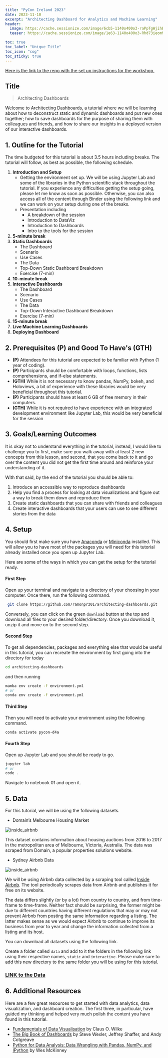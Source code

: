 ```yaml
---
title: "PyCon Ireland 2023"
date: 2023-11-10
excerpt: "Architecting Dashboard for Analytics and Machine Learning"
header:
  image: https://cache.sessionize.com/image/6cb5-1140o400o3-raPpTgWjihEcgXXDs17cDt.png
  teaser: https://cache.sessionize.com/image/1e63-1140o400o3-Rhd73ieomM9RQwHuMV6AXz.png

toc: true
toc_label: "Unique Title"
toc_icon: "cog"
toc_sticky: true
---
```


[Here is the link to the repo with the set up instructions for the workshop.](https://github.com/ramonpzg/architecting-dashboards)

## Title

> Architecting Dashboards

Welcome to Architecting Dashboards, a tutorial where we will be learning about how to deconstruct static 
and dynamic dashboards and put new ones together; how to save dashboards for the purpose of sharing them 
with colleagues and friends, and how to share our insights in a deployed version of our interactive dashboards.

## 1. Outline for the Tutorial

The time budgeted for this tutorial is about 3.5 hours including breaks. The tutorial will follow, as best as possible, the following schedule.
1. **Introduction and Setup**
   - Getting the environment set up. We will be using Jupyter Lab and some of the libraries in the Python scientific stack throughout the tutorial. If you experience any difficulties getting the setup going, please let me know as soon as possible. Otherwise, you can also access all of the content through Binder using the following link and we can work on your setup during one of the breaks.
   - Presentation including
     - A breakdown of the session
     - Introduction to DataViz
     - Introduction to Dashboards
     - Intro to the tools for the session
2. **5-minute break**
3. **Static Dashboards**
   - The Dashboard
   - Scenario
   - Use Cases
   - The Data
   - Top-Down Static Dashboard Breakdown
   - Exercise (7-min)
4. **10-minute break**
5. **Interactive Dashboards**
   - The Dashboard
   - Scenario
   - Use Cases
   - The Data
   - Top-Down Interactive Dashboard Breakdown
   - Exercise (7-min)
6. **15-minute break**
5. **Live Machine Learning Dashboards**
8. **Deploying Dashboard**


## 2. Prerequisites (P) and Good To Have's (GTH)

- **(P)** Attendees for this tutorial are expected to be familiar with Python (1 year of coding). 
- **(P)** Participants should be comfortable with loops, functions, lists comprehensions, and if-else statements.
- **(GTH)** While it is not necessary to know pandas, NumPy, bokeh, and Holoviews, a bit of experience with these libraries would be very beneficial throughout this tutorial.
- **(P)** Participants should have at least 6 GB of free memory in their computers.
- **(GTH)** While it is not required to have experience with an integrated development environment like Jupyter Lab, this would be very beneficial for the session


## 3. Goals/Learning Outcomes

It is okay not to understand everything in the tutorial, instead, I would like to challenge you to 
first, make sure you walk away with at least 2 new concepts from this lesson, and second, that you 
come back to it and go over the content you did not get the first time around and reinforce your understanding of it.

With that said, by the end of the tutorial you should be able to:

1. Introduce an accessible way to reproduce dashboards
2. Help you find a process for looking at data visualizations and figure out a way to break them down and reproduce them
3. Create static dashboards that you can share with friends and colleagues
4. Create interactive dashboards that your users can use to see different stories from the data

## 4. Setup

You should first make sure you have [Anaconda](https://www.anaconda.com/products/individual#download-section) 
or [Miniconda](https://docs.conda.io/en/latest/miniconda.html) installed. This will allow you to have most of 
the packages you will need for this tutorial already installed once you open up Jupyter Lab.

Here are some of the ways in which you can get the setup for the tutorial ready.

#### First Step

Open up your terminal and navigate to a directory of your choosing in your computer. Once there, run the following command.

```sh
 git clone https://github.com/ramonprz01/architecting-dashboards.git
```

Conversely, you can click on the green `download` button at the top and download all files to your desired folder/directory. Once you download it, unzip it and move on to the second step.

#### Second Step

To get all dependencies, packages and everything else that would be useful in this tutorial, you can recreate the environment by first going into the directory for today

```sh
cd architecting-dashboards
```

and then running

```sh
mamba env create -f environment.yml
# or
conda env create -f environment.yml
```

#### Third Step

Then you will need to activate your environment using the following command.

```sh
conda activate pycon-d4a
```

#### Fourth Step

Open up Jupyter Lab and you should be ready to go.

```sh
jupyter lab
# or
code .
```

Navigate to notebook 01 and open it.


## 5. Data

For this tutorial, we will be using the following datasets.

- Domain’s Melbourne Housing Market

![inside_airbnb](images/kaggle_melb_auctions.png)

This dataset contains information about housing auctions from 2016 to 2017 in the metropolitan area of Melbourne, Victoria, Australia. The data was scraped from Domain, a popular properties solutions website.

- Sydney Airbnb Data

![inside_airbnb](images/inside_airbnb.png)

We will be using Airbnb data collected by a scraping tool called [Inside Airbnb](http://insideairbnb.com/about.html). The 
tool periodically scrapes data from Airbnb and publishes it for free on its website.

The data differs slightly (or by a lot) from country to country, and from time-frame to time-frame. Neither fact 
should be surprising, the former might be due to different countries having different regulations that may or may 
not prevent Airbnb from posting the same information regarding a listing. The latter makes sense as we would expect 
Airbnb to continue to improve its business from year to year and change the information collected from a listing and its host.

You can download all datasets using the following link.

Create a folder called `data` and add to it the folders in the following link using their respective names, `static` and `interactive`. Please make sure to add this new directory to the same folder you will be using for this tutorial.

### [LINK to the Data](https://web.tresorit.com/l/fk31I#ojoRDOFvtbWXSxiAmSF1sw)


## 6. Additional Resources

Here are a few great resources to get started with data analytics, data visualization, and dashboard creation. The first three, in particular, have guided my thinking and helped very much polish the content you have found in this tutorial.

- [Fundamentals of Data Visualisation](https://clauswilke.com/dataviz/) by Claus O. Wilke
- [The Big Book of Dashboards](http://bigbookofdashboards.com/) by Steve Wexler, Jeffrey Shaffer, and Andy Cotgreave
- [Python for Data Analysis: Data Wrangling with Pandas, NumPy, and IPython](https://www.amazon.com/gp/product/1491957662/ref=as_li_qf_asin_il_tl?ie=UTF8&tag=quantpytho-20&creative=9325&linkCode=as2&creativeASIN=1491957662&linkId=ea8de4253cce96046e8ab0383ac71b33) by Wes McKinney
